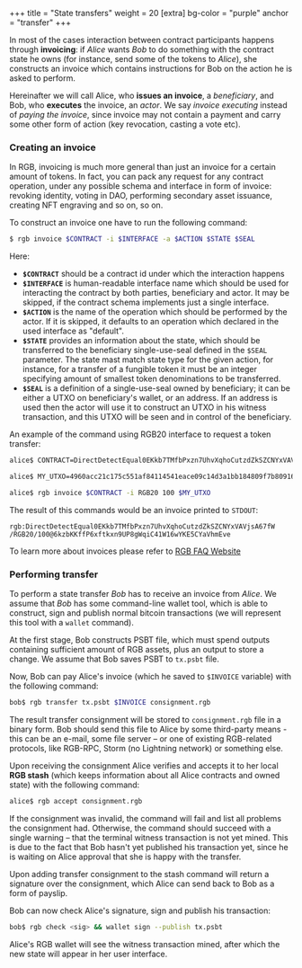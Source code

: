 +++
title = "State transfers"
weight = 20
[extra]
bg-color = "purple"
anchor = "transfer"
+++

In most of the cases interaction between contract participants happens through
**invoicing**: if *Alice* wants *Bob* to do something with the contract state he
owns (for instance, send some of the tokens to *Alice*), she constructs an
invoice which contains instructions for Bob on the action he is asked to perform.

Hereinafter we will call Alice, who **issues an invoice**, a *beneficiary*, and
Bob, who **executes** the invoice, an *actor*. We say *invoice executing*
instead of *paying the invoice*, since invoice may not contain a payment and
carry some other form of action (key revocation, casting a vote etc).


### Creating an invoice

In RGB, invoicing is much more general than just an invoice for a certain amount
of tokens. In fact, you can pack any request for any contract operation, under
any possible schema and interface in form of invoice: revoking identity, voting
in DAO, performing secondary asset issuance, creating NFT engraving and so on,
so on.

To construct an invoice one have to run the following command:

```sh
$ rgb invoice $CONTRACT -i $INTERFACE -a $ACTION $STATE $SEAL
```

Here:
- **`$CONTRACT`** should be a contract id under which the interaction happens
- **`$INTERFACE`** is human-readable interface name which should be used for
  interacting the contract by both parties, beneficiary and actor. It may be
  skipped, if the contract schema implements just a single interface.
- **`$ACTION`** is the name of the operation which should be performed by the
  actor. If it is skipped, it defaults to an operation which declared in the
  used interface as "default".
- **`$STATE`** provides an information about the state, which should be
  transferred to the beneficiary single-use-seal defined in the `$SEAL`
  parameter. The state mast match state type for the given action, for instance,
  for a transfer of a fungible token it must be an integer specifying amount
  of smallest token denominations to be transferred.
- **`$SEAL`** is a definition of a single-use-seal owned by beneficiary; it can
  be either a UTXO on beneficiary's wallet, or an address. If an address is used
  then the actor will use it to construct an UTXO in his witness transaction,
  and this UTXO will be seen and in control of the beneficiary.

An example of the command using RGB20 interface to request a token transfer:

```sh
alice$ CONTRACT=DirectDetectEqual0EKkb7TMfbPxzn7UhvXqhoCutzdZkSZCNYxVAVjsA67fW

alice$ MY_UTXO=4960acc21c175c551af84114541eace09c14d3a1bb184809f7b80916f57f9ef8:1

alice$ rgb invoice $CONTRACT -i RGB20 100 $MY_UTXO
```

The result of this commands would be an invoice printed to `STDOUT`:
```
rgb:DirectDetectEqual0EKkb7TMfbPxzn7UhvXqhoCutzdZkSZCNYxVAVjsA67fW
/RGB20/100@6kzbKKffP6xftkxn9UP8gWqiC41W16wYKE5CYaVhmEve
```

To learn more about invoices please refer to [RGB FAQ Website](https://rgbfaq.com/concepts/invoices)


### Performing transfer

To perform a state transfer *Bob* has to receive an invoice from *Alice*.
We assume that *Bob* has some command-line wallet tool, which is able to
construct, sign and publish normal bitcoin transactions (we will represent
this tool with a `wallet` command).

At the first stage, Bob constructs PSBT file, which must spend outputs
containing sufficient amount of RGB assets, plus an output to store a change.
We assume that Bob saves PSBT to `tx.psbt` file.

Now, Bob can pay Alice's invoice (which he saved to `$INVOICE` variable) with
the following command:

```sh
bob$ rgb transfer tx.psbt $INVOICE consignment.rgb
```

The result transfer consignment will be stored to `consignment.rgb` file in a
binary form. Bob should send this file to Alice by some third-party means - this
can be an e-mail, some file server – or one of existing RGB-related protocols,
like RGB-RPC, Storm (no Lightning network) or something else.

Upon receiving the consignment Alice verifies and accepts it to her local
**RGB stash** (which keeps information about all Alice contracts and owned
state) with the following command:

```sh
alice$ rgb accept consignment.rgb
```

If the consignment was invalid, the command will fail and list all problems the
consignment had. Otherwise, the command should succeed with a single warning –
that the terminal witness transaction is not yet mined. This is due to the fact
that Bob hasn't yet published his transaction yet, since he is waiting on Alice
approval that she is happy with the transfer.

Upon adding transfer consignment to the stash command will return a signature
over the consignment, which Alice can send back to Bob as a form of payslip.

Bob can now check Alice's signature, sign and publish his transaction:

```sh
bob$ rgb check <sig> && wallet sign --publish tx.psbt
```

Alice's RGB wallet will see the witness transaction mined, after which the
new state will appear in her user interface.
